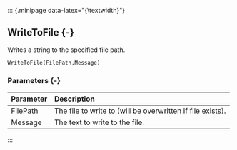 ::: {.minipage data-latex="{\textwidth}"}
## WriteToFile {-}

Writes a string to the specified file path.

```{sql}
WriteToFile(FilePath,Message)
```

### Parameters {-}

**Parameter** | **Description**
| :-- | :-- |
FilePath | The file to write to (will be overwritten if file exists).
Message | The text to write to the file.
:::
